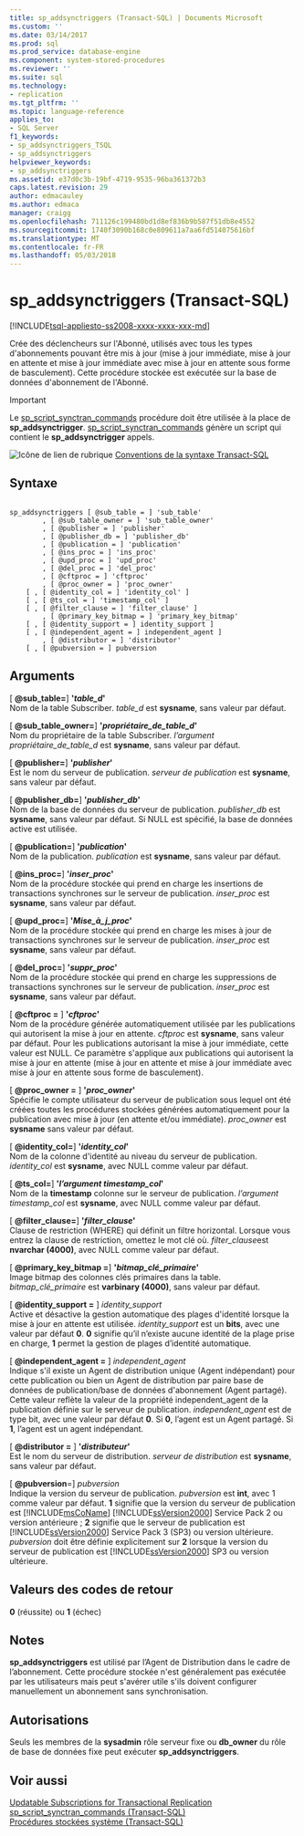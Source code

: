 ```yaml
---
title: sp_addsynctriggers (Transact-SQL) | Documents Microsoft
ms.custom: ''
ms.date: 03/14/2017
ms.prod: sql
ms.prod_service: database-engine
ms.component: system-stored-procedures
ms.reviewer: ''
ms.suite: sql
ms.technology:
- replication
ms.tgt_pltfrm: ''
ms.topic: language-reference
applies_to:
- SQL Server
f1_keywords:
- sp_addsynctriggers_TSQL
- sp_addsynctriggers
helpviewer_keywords:
- sp_addsynctriggers
ms.assetid: e37d0c3b-19bf-4719-9535-96ba361372b3
caps.latest.revision: 29
author: edmacauley
ms.author: edmaca
manager: craigg
ms.openlocfilehash: 711126c199480bd1d8ef836b9b587f51db8e4552
ms.sourcegitcommit: 1740f3090b168c0e809611a7aa6fd514075616bf
ms.translationtype: MT
ms.contentlocale: fr-FR
ms.lasthandoff: 05/03/2018
---
```

# <a name="spaddsynctriggers-transact-sql"></a>sp_addsynctriggers (Transact-SQL)
[!INCLUDE[tsql-appliesto-ss2008-xxxx-xxxx-xxx-md](../../includes/tsql-appliesto-ss2008-xxxx-xxxx-xxx-md.md)]

  Crée des déclencheurs sur l'Abonné, utilisés avec tous les types d'abonnements pouvant être mis à jour (mise à jour immédiate, mise à jour en attente et mise à jour immédiate avec mise à jour en attente sous forme de basculement). Cette procédure stockée est exécutée sur la base de données d'abonnement de l'Abonné.  
  
> [!IMPORTANT]  
>  Le [sp_script_synctran_commands](../../relational-databases/system-stored-procedures/sp-script-synctran-commands-transact-sql.md) procédure doit être utilisée à la place de **sp_addsynctrigger**. [sp_script_synctran_commands](../../relational-databases/system-stored-procedures/sp-script-synctran-commands-transact-sql.md) génère un script qui contient le **sp_addsynctrigger** appels.  
  
 ![Icône de lien de rubrique](../../database-engine/configure-windows/media/topic-link.gif "Icône lien de rubrique") [Conventions de la syntaxe Transact-SQL](../../t-sql/language-elements/transact-sql-syntax-conventions-transact-sql.md)  
  
## <a name="syntax"></a>Syntaxe  
  
```  
  
sp_addsynctriggers [ @sub_table = ] 'sub_table'  
        , [ @sub_table_owner = ] 'sub_table_owner'  
        , [ @publisher = ] 'publisher'  
        , [ @publisher_db = ] 'publisher_db'  
        , [ @publication = ] 'publication'   
        , [ @ins_proc = ] 'ins_proc'   
        , [ @upd_proc = ] 'upd_proc'   
        , [ @del_proc = ] 'del_proc'   
        , [ @cftproc = ] 'cftproc'  
        , [ @proc_owner = ] 'proc_owner'  
    [ , [ @identity_col = ] 'identity_col' ]  
    [ , [ @ts_col = ] 'timestamp_col' ]  
    [ , [ @filter_clause = ] 'filter_clause' ]   
        , [ @primary_key_bitmap = ] 'primary_key_bitmap'  
    [ , [ @identity_support = ] identity_support ]  
    [ , [ @independent_agent = ] independent_agent ]  
        , [ @distributor = ] 'distributor'   
    [ , [ @pubversion = ] pubversion  
```  
  
## <a name="arguments"></a>Arguments  
 [  **@sub_table=**] **'***table_d***'**  
 Nom de la table Subscriber. *table_d* est **sysname**, sans valeur par défaut.  
  
 [  **@sub_table_owner=**] **'***propriétaire_de_table_d***'**  
 Nom du propriétaire de la table Subscriber. *l’argument propriétaire_de_table_d* est **sysname**, sans valeur par défaut.  
  
 [  **@publisher=**] **'***publisher***'**  
 Est le nom du serveur de publication. *serveur de publication* est **sysname**, sans valeur par défaut.  
  
 [  **@publisher_db=**] **'***publisher_db***'**  
 Nom de la base de données du serveur de publication. *publisher_db* est **sysname**, sans valeur par défaut. Si NULL est spécifié, la base de données active est utilisée.  
  
 [  **@publication=**] **'***publication***'**  
 Nom de la publication. *publication* est **sysname**, sans valeur par défaut.  
  
 [  **@ins_proc=**] **'***inser_proc***'**  
 Nom de la procédure stockée qui prend en charge les insertions de transactions synchrones sur le serveur de publication. *inser_proc* est **sysname**, sans valeur par défaut.  
  
 [  **@upd_proc=**] **'***Mise_à_j_proc***'**  
 Nom de la procédure stockée qui prend en charge les mises à jour de transactions synchrones sur le serveur de publication. *inser_proc* est **sysname**, sans valeur par défaut.  
  
 [  **@del_proc=**] **'***suppr_proc***'**  
 Nom de la procédure stockée qui prend en charge les suppressions de transactions synchrones sur le serveur de publication. *inser_proc* est **sysname**, sans valeur par défaut.  
  
 [  **@cftproc =** ] **'***cftproc***'**  
 Nom de la procédure générée automatiquement utilisée par les publications qui autorisent la mise à jour en attente. *cftproc* est **sysname**, sans valeur par défaut. Pour les publications autorisant la mise à jour immédiate, cette valeur est NULL. Ce paramètre s'applique aux publications qui autorisent la mise à jour en attente (mise à jour en attente et mise à jour immédiate avec mise à jour en attente sous forme de basculement).  
  
 [  **@proc_owner =** ] **'***proc_owner***'**  
 Spécifie le compte utilisateur du serveur de publication sous lequel ont été créées toutes les procédures stockées générées automatiquement pour la publication avec mise à jour (en attente et/ou immédiate). *proc_owner* est **sysname** sans valeur par défaut.  
  
 [  **@identity_col=**] **'***identity_col***'**  
 Nom de la colonne d'identité au niveau du serveur de publication. *identity_col* est **sysname**, avec NULL comme valeur par défaut.  
  
 [  **@ts_col=**] **'***l’argument timestamp_col***'**  
 Nom de la **timestamp** colonne sur le serveur de publication. *l’argument timestamp_col* est **sysname**, avec NULL comme valeur par défaut.  
  
 [  **@filter_clause=**] **'***filter_clause***'**  
 Clause de restriction (WHERE) qui définit un filtre horizontal. Lorsque vous entrez la clause de restriction, omettez le mot clé où. *filter_clause*est **nvarchar (4000)**, avec NULL comme valeur par défaut.  
  
 [  **@primary_key_bitmap =**] **'***bitmap_clé_primaire***'**  
 Image bitmap des colonnes clés primaires dans la table. *bitmap_clé_primaire* est **varbinary (4000)**, sans valeur par défaut.  
  
 [  **@identity_support =** ] *identity_support*  
 Active et désactive la gestion automatique des plages d'identité lorsque la mise à jour en attente est utilisée. *identity_support* est un **bits**, avec une valeur par défaut **0**. **0** signifie qu’il n’existe aucune identité de la plage prise en charge, **1** permet la gestion de plages d’identité automatique.  
  
 [  **@independent_agent =** ] *independent_agent*  
 Indique s'il existe un Agent de distribution unique (Agent indépendant) pour cette publication ou bien un Agent de distribution par paire base de données de publication/base de données d'abonnement (Agent partagé). Cette valeur reflète la valeur de la propriété independent_agent de la publication définie sur le serveur de publication. *independent_agent* est de type bit, avec une valeur par défaut **0**. Si **0**, l’agent est un Agent partagé. Si **1**, l’agent est un agent indépendant.  
  
 [  **@distributor =** ] **'***distributeur***'**  
 Est le nom du serveur de distribution. *serveur de distribution* est **sysname**, sans valeur par défaut.  
  
 [ **@pubversion**=] *pubversion*  
 Indique la version du serveur de publication. *pubversion* est **int**, avec 1 comme valeur par défaut. **1** signifie que la version du serveur de publication est [!INCLUDE[msCoName](../../includes/msconame-md.md)] [!INCLUDE[ssVersion2000](../../includes/ssversion2000-md.md)] Service Pack 2 ou version antérieure ; **2** signifie que le serveur de publication est [!INCLUDE[ssVersion2000](../../includes/ssversion2000-md.md)] Service Pack 3 (SP3) ou version ultérieure. *pubversion* doit être définie explicitement sur **2** lorsque la version du serveur de publication est [!INCLUDE[ssVersion2000](../../includes/ssversion2000-md.md)] SP3 ou version ultérieure.  
  
## <a name="return-code-values"></a>Valeurs des codes de retour  
 **0** (réussite) ou **1** (échec)  
  
## <a name="remarks"></a>Notes  
 **sp_addsynctriggers** est utilisé par l’Agent de Distribution dans le cadre de l’abonnement. Cette procédure stockée n'est généralement pas exécutée par les utilisateurs mais peut s'avérer utile s'ils doivent configurer manuellement un abonnement sans synchronisation.  
  
## <a name="permissions"></a>Autorisations  
 Seuls les membres de la **sysadmin** rôle serveur fixe ou **db_owner** du rôle de base de données fixe peut exécuter **sp_addsynctriggers**.  
  
## <a name="see-also"></a>Voir aussi  
 [Updatable Subscriptions for Transactional Replication](../../relational-databases/replication/transactional/updatable-subscriptions-for-transactional-replication.md)   
 [sp_script_synctran_commands &#40;Transact-SQL&#41;](../../relational-databases/system-stored-procedures/sp-script-synctran-commands-transact-sql.md)   
 [Procédures stockées système &#40;Transact-SQL&#41;](../../relational-databases/system-stored-procedures/system-stored-procedures-transact-sql.md)  
  
  
